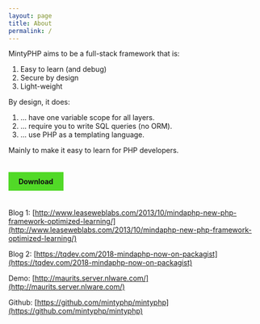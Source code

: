 ```yaml
---
layout: page
title: About
permalink: /
---
```


MintyPHP aims to be a full-stack framework that is:

1.  Easy to learn (and debug)
2.  Secure by design
3.  Light-weight

By design, it does:

1.  … have one variable scope for all layers.
2.  … require you to write SQL queries (no ORM).
3.  … use PHP as a templating language.

Mainly to make it easy to learn for PHP developers.

<br/>

<a href='/installation/' style="text-decoration: none; color: #111; font-weight: bold; background-color: #51d927; padding: 10px 20px;">Download</a>

<br/>

Blog 1: [http://www.leaseweblabs.com/2013/10/mindaphp-new-php-framework-optimized-learning/](http://www.leaseweblabs.com/2013/10/mindaphp-new-php-framework-optimized-learning/)

Blog 2: [https://tqdev.com/2018-mindaphp-now-on-packagist](https://tqdev.com/2018-mindaphp-now-on-packagist)

Demo: [http://maurits.server.nlware.com/](http://maurits.server.nlware.com/)

Github: [https://github.com/mintyphp/mintyphp](https://github.com/mintyphp/mintyphp)